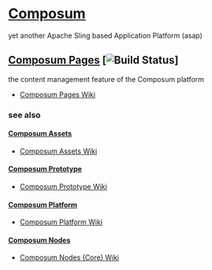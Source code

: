 # [Composum](https://ist-software.atlassian.net/wiki/display/CMP/Composum)

yet another Apache Sling based Application Platform (asap)

## [Composum Pages](https://ist-software.atlassian.net/wiki/display/CMP/Composum+Pages) [![Build Status](https://api.travis-ci.org/ist-dresden/composum-pages.svg?branch=develop)]

the content management feature of the Composum platform

* [Composum Pages Wiki](https://ist-software.atlassian.net/wiki/display/CMP/Composum+Pages)

### see also

#### [Composum Assets](https://github.com/ist-dresden/composum-assets)

* [Composum Assets Wiki](https://ist-software.atlassian.net/wiki/display/CMP/Composum+Assets)

#### [Composum Prototype](https://github.com/ist-dresden/composum-prototype)

* [Composum Prototype Wiki](https://ist-software.atlassian.net/wiki/display/CMP/Composum+Prototype)

#### [Composum Platform](https://github.com/ist-dresden/composum-platform)

* [Composum Platform Wiki](https://ist-software.atlassian.net/wiki/display/CMP/Composum+Platform)

#### [Composum Nodes](https://github.com/ist-dresden/composum)

* [Composum Nodes (Core) Wiki](https://ist-software.atlassian.net/wiki/display/CMP/Composum+Nodes)
